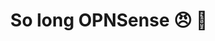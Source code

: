 ---
layout: post
title: So long OPNSense 😠 👋
categories: 
- Networking
- Server
- OPNSense
- Unifi
- Uunifi Gateway
- PFSense

---